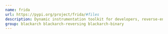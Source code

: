 ```yaml
---
name: frida
url: https://pypi.org/project/frida/#files
description: Dynamic instrumentation toolkit for developers, reverse-engineers, and security researchers.
group: blackarch blackarch-reversing blackarch-binary
---
```

